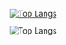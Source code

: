 <div align="center">
  
  [![Top Langs](https://github-readme-stats.vercel.app/api/top-langs/?username=R-Casapon)](https://github.com/anuraghazra/github-readme-stats)

  ![Top Langs](https://github-readme-stats.vercel.app/api/top-langs/?username=anuraghazra&size_weight=0.5&count_weight=0.5)

  
</div>

